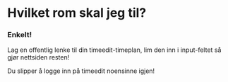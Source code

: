# Hvilket rom skal jeg til?

### Enkelt!

Lag en offentlig lenke til din timeedit-timeplan, lim den inn i input-feltet så gjør nettsiden resten!

Du slipper å logge inn på timeedit noensinne igjen!


